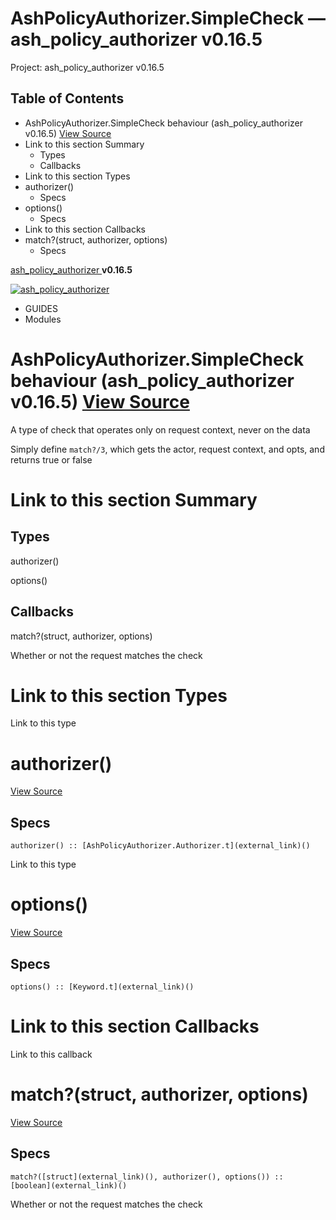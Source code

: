 # AshPolicyAuthorizer.SimpleCheck — ash_policy_authorizer v0.16.5

Project: ash_policy_authorizer v0.16.5

## Table of Contents

- AshPolicyAuthorizer.SimpleCheck behaviour (ash_policy_authorizer v0.16.5) [ View Source ](external_link)
- Link to this section Summary
  - Types
  - Callbacks
- Link to this section Types
- authorizer()
  - Specs
- options()
  - Specs
- Link to this section Callbacks
- match?(struct, authorizer, options)
  - Specs

[ ash_policy_authorizer ](external_link) **v0.16.5**

[ ![ash_policy_authorizer](external_link) ](https://github.com/ash-project/ash_policy_authorizer)

  * GUIDES
  * Modules






#  AshPolicyAuthorizer.SimpleCheck behaviour (ash_policy_authorizer v0.16.5) [ View Source ](external_link)

A type of check that operates only on request context, never on the data

Simply define `match?/3`, which gets the actor, request context, and opts, and returns true or false

#  Link to this section Summary 

##  Types

authorizer()

options()

##  Callbacks

match?(struct, authorizer, options)

Whether or not the request matches the check

#  Link to this section Types 

Link to this type

# authorizer()

[ View Source ](external_link)

## Specs
    
    
    authorizer() :: [AshPolicyAuthorizer.Authorizer.t](external_link)()

Link to this type

# options()

[ View Source ](external_link)

## Specs
    
    
    options() :: [Keyword.t](external_link)()

#  Link to this section Callbacks 

Link to this callback

# match?(struct, authorizer, options)

[ View Source ](external_link)

## Specs
    
    
    match?([struct](external_link)(), authorizer(), options()) :: [boolean](external_link)()

Whether or not the request matches the check
